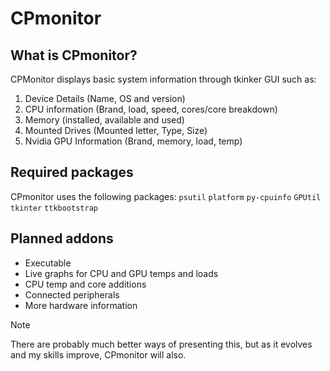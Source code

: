 # CPmonitor

## What is CPmonitor?
CPMonitor  displays basic system information through tkinker GUI such as:

1) Device Details (Name, OS and version)
2) CPU information (Brand, load, speed, cores/core breakdown)
3) Memory (installed, available and used)
4) Mounted Drives (Mounted letter, Type, Size)
5) Nvidia GPU Information (Brand, memory, load, temp)

## Required packages
CPmonitor uses the following packages:
`psutil`
`platform`
`py-cpuinfo`
`GPUtil`
`tkinter`
`ttkbootstrap`


## Planned addons

- Executable
- Live graphs for CPU and GPU temps and loads
- CPU temp and core additions
- Connected peripherals
- More hardware information

> [!NOTE]
> There are probably much better ways of presenting this, but as it evolves and my skills improve, CPmonitor will also.

